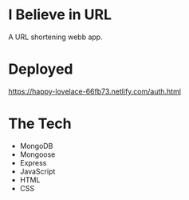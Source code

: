 # I Believe in URL

A URL shortening webb app.

# Deployed

https://happy-lovelace-66fb73.netlify.com/auth.html

# The Tech

* MongoDB
* Mongoose
* Express 
* JavaScript
* HTML
* CSS
